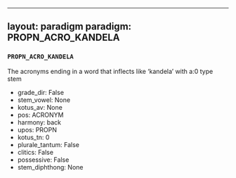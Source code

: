 
---
layout: paradigm
paradigm: PROPN_ACRO_KANDELA
---
### ` PROPN_ACRO_KANDELA `

The acronyms ending in a word that inflects like ‘kandela’ with a:0 type stem
* grade_dir: False
* stem_vowel: None
* kotus_av: None
* pos: ACRONYM
* harmony: back
* upos: PROPN
* kotus_tn: 0
* plurale_tantum: False
* clitics: False
* possessive: False
* stem_diphthong: None

